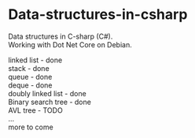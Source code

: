 # Data-structures-in-csharp  
Data structures in C-sharp (C#).  
Working with Dot Net Core on Debian.  
  
linked list - done  
stack       - done  
queue       - done  
deque       - done  
doubly linked list - done  
Binary search tree - done  
AVL tree           - TODO  
...  
more to come  

